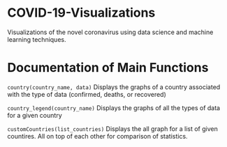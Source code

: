 # COVID-19-Visualizations
Visualizations of the novel coronavirus using data science and machine learning techniques.

# Documentation of Main Functions

`country(country_name, data)`
Displays the graphs of a country associated with the type of data (confirmed, deaths, or recovered) 

`country_legend(country_name)`
Displays the graphs of all the types of data for a given country

`customCountries(list_countries)`
Displays the all graph for a list of given countires. All on top of each other for comparison of statistics.
